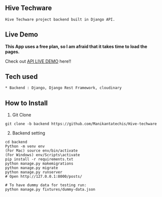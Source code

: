 ## Hive Techware
```
Hive Techware project backend built in Django API.
```

## Live Demo

**This App uses a free plan, so I am afraid that it takes time to load the pages.**

Check out [API LIVE DEMO]() here!!

## Tech used
```
* Backend : Django, Django Rest Framework, cloudinary
```

## How to Install

1. Git Clone

```
git clone -b backend https://github.com/Manikantatechis/Hive-techware
```

2. Backend setting

```
cd backend
Python -m venv env
(For Mac) source env/bin/activate
(For Windows) env/Scripts\activate
pip install -r requirements.txt
python manage.py makemigrations
python manage.py migrate
python manage.py runserver
# Open http://127.0.0.1:8000/posts/

# To have dummy data for testing run:
python manage.py fixtures/dummy-data.json
```
